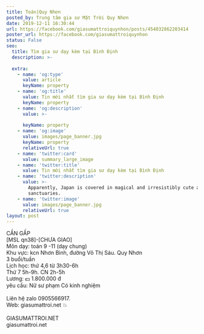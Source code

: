 ```yaml
---
title: Toán|Quy Nhơn
posted_by: Trung tâm gia sư Mặt Trời Quy Nhơn
date: 2019-12-11 16:30:44
url: https://facebook.com/giasumattroiquynhon/posts/454032862203414
poster_url: https://facebook.com/giasumattroiquynhon
status: False
seo:
  title: Tìm gia sư dạy kèm tại Bình Định
  description: >-
    
  extra:
    - name: 'og:type'
      value: article
      keyName: property
    - name: 'og:title'
      value: Tin mới nhất tìm gia sư dạy kèm tại Bình Định
      keyName: property
    - name: 'og:description'
      value: >-
        
      keyName: property
    - name: 'og:image'
      value: images/page_banner.jpg
      keyName: property
      relativeUrl: true
    - name: 'twitter:card'
      value: summary_large_image
    - name: 'twitter:title'
      value: Tin mới nhất tìm gia sư dạy kèm tại Bình Định
    - name: 'twitter:description'
      value: >-
        Apparently, Japan is covered in magical and irresistibly cute animal
        sanctuaries.
    - name: 'twitter:image'
      value: images/page_banner.jpg
      relativeUrl: true
layout: post
---
```

CẦN GẤP<br>[MSL qn38]-[CHƯA GIAO]<br>Môn dạy: toán 9 -11 (dạy chung)<br>Khu vực: kcn Nhơn Bình, đường Võ Thị Sáu. Quy Nhơn<br>3 buổi/tuần<br>Lịch học: thứ 4,6 từ 3h30-6h<br>Thứ 7 5h-9h. CN 2h-5h<br>Lương: 💵 1.800.000 đ<br>yêu cầu: Nữ sư phạm Có kinh nghiệm<br><br>Liên hệ zalo 0905566917.<br>Web: giasumattroi.net 💥<br><br>GIASUMATTROI.NET<br>giasumattroi.net
